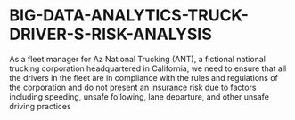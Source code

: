 # BIG-DATA-ANALYTICS-TRUCK-DRIVER-S-RISK-ANALYSIS

As a fleet manager for Az National Trucking (ANT), a fictional national trucking corporation headquartered in California, 
we need to ensure that all the drivers in the fleet are in compliance with the rules and regulations of the corporation 
and do not present an insurance risk due to factors including speeding, unsafe following, lane departure, and other unsafe driving practices
